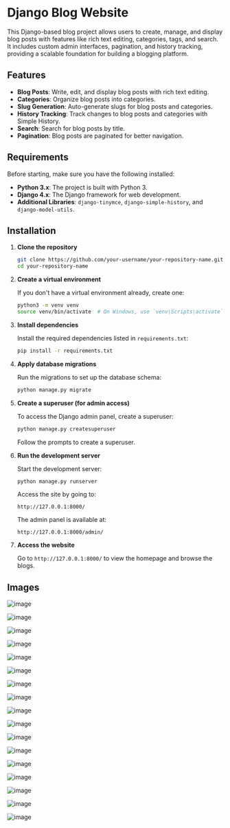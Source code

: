 # Django Blog Website

This Django-based blog project allows users to create, manage, and display blog posts with features like rich text editing, categories, tags, and search. It includes custom admin interfaces, pagination, and history tracking, providing a scalable foundation for building a blogging platform.

## Features

- **Blog Posts**: Write, edit, and display blog posts with rich text editing.
- **Categories**: Organize blog posts into categories.
- **Slug Generation**: Auto-generate slugs for blog posts and categories.
- **History Tracking**: Track changes to blog posts and categories with Simple History.
- **Search**: Search for blog posts by title.
- **Pagination**: Blog posts are paginated for better navigation.

## Requirements

Before starting, make sure you have the following installed:

- **Python 3.x**: The project is built with Python 3.
- **Django 4.x**: The Django framework for web development.
- **Additional Libraries**: `django-tinymce`, `django-simple-history`, and `django-model-utils`.

## Installation

1. **Clone the repository**

    ```bash
    git clone https://github.com/your-username/your-repository-name.git
    cd your-repository-name
    ```

2. **Create a virtual environment**

    If you don't have a virtual environment already, create one:

    ```bash
    python3 -m venv venv
    source venv/bin/activate  # On Windows, use `venv\Scripts\activate`
    ```

3. **Install dependencies**

    Install the required dependencies listed in `requirements.txt`:

    ```bash
    pip install -r requirements.txt
    ```

4. **Apply database migrations**

    Run the migrations to set up the database schema:

    ```bash
    python manage.py migrate
    ```

5. **Create a superuser (for admin access)**

    To access the Django admin panel, create a superuser:

    ```bash
    python manage.py createsuperuser
    ```

    Follow the prompts to create a superuser.

6. **Run the development server**

    Start the development server:

    ```bash
    python manage.py runserver
    ```

    Access the site by going to:

    ```
    http://127.0.0.1:8000/
    ```

    The admin panel is available at:

    ```
    http://127.0.0.1:8000/admin/
    ```

7. **Access the website**

    Go to `http://127.0.0.1:8000/` to view the homepage and browse the blogs.

## Images

![image](https://github.com/user-attachments/assets/17670282-0ec1-4cb0-b66a-0f37a25b6dcb)

![image](https://github.com/user-attachments/assets/f644fd70-8b60-4c86-baba-333808f49c1d)

![image](https://github.com/user-attachments/assets/6aa534b7-9207-46cf-905e-701111655149)

![image](https://github.com/user-attachments/assets/af260525-48f5-4306-a787-b59c8d12e1c6)

![image](https://github.com/user-attachments/assets/afbb3862-56d7-4786-a698-a3b87d39f1a8)

![image](https://github.com/user-attachments/assets/95a57f0b-efbd-4d8c-bd25-237e015556e8)

![image](https://github.com/user-attachments/assets/7ed59928-9ccf-420f-ac0b-6d78b1899fac)

![image](https://github.com/user-attachments/assets/4bab3d7b-49b8-48fa-bfde-39f02fd97da9)

![image](https://github.com/user-attachments/assets/68cd8a11-0f9f-4308-8e4e-a8ade4c41a54)

![image](https://github.com/user-attachments/assets/6e340204-abf8-4be1-9ddb-c11d560794b2)

![image](https://github.com/user-attachments/assets/019f5253-f04e-4855-a287-2ea8e12efab8)

![image](https://github.com/user-attachments/assets/702b9354-8d4f-41e6-9454-630498142595)

![image](https://github.com/user-attachments/assets/6f112d08-5bbc-4464-9738-70a1cdbd4975)

![image](https://github.com/user-attachments/assets/c0c56382-b751-448d-9e1a-6a2fe23631c7)

![image](https://github.com/user-attachments/assets/da900434-03fc-493b-a0fe-6c63ba90e661)

![image](https://github.com/user-attachments/assets/bde5dfd9-c528-4468-a1b6-7c5a4fb9c212)

![image](https://github.com/user-attachments/assets/7f5f09df-bf4c-438d-90b6-09562625d1d1)
